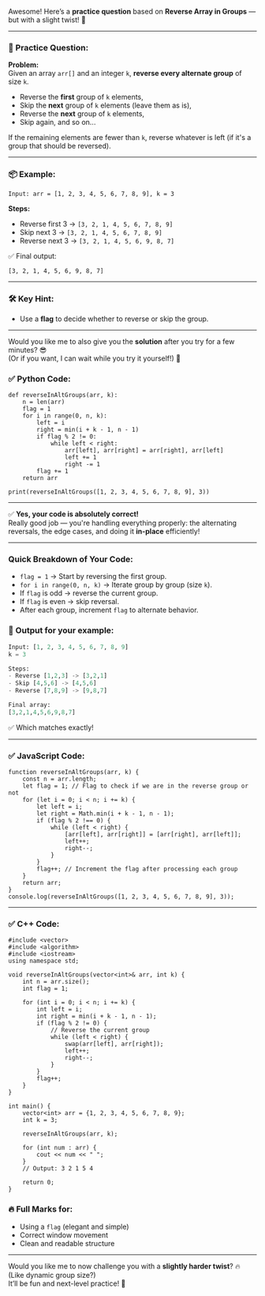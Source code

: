 Awesome! Here’s a **practice question** based on **Reverse Array in Groups** — but with a slight twist! 🚀

---

### 🧠 Practice Question:

**Problem:**  
Given an array `arr[]` and an integer `k`, **reverse every alternate group** of size `k`.

- Reverse the **first** group of `k` elements,
- Skip the **next** group of `k` elements (leave them as is),
- Reverse the **next** group of `k` elements,
- Skip again, and so on...

If the remaining elements are fewer than `k`, reverse whatever is left (if it's a group that should be reversed).

---

### 📦 Example:

```text
Input: arr = [1, 2, 3, 4, 5, 6, 7, 8, 9], k = 3
```

**Steps:**
- Reverse first 3 → `[3, 2, 1, 4, 5, 6, 7, 8, 9]`
- Skip next 3 → `[3, 2, 1, 4, 5, 6, 7, 8, 9]`
- Reverse next 3 → `[3, 2, 1, 4, 5, 6, 9, 8, 7]`

✅ Final output:
```
[3, 2, 1, 4, 5, 6, 9, 8, 7]
```

---

### 🛠 Key Hint:
- Use a **flag** to decide whether to reverse or skip the group.

---

Would you like me to also give you the **solution** after you try for a few minutes? 😎  
(Or if you want, I can wait while you try it yourself!) 🚀

### ✅ Python Code:
```
def reverseInAltGroups(arr, k):
    n = len(arr)
    flag = 1
    for i in range(0, n, k):
        left = i
        right = min(i + k - 1, n - 1)
        if flag % 2 != 0:
            while left < right:
                arr[left], arr[right] = arr[right], arr[left]
                left += 1
                right -= 1
        flag += 1
    return arr

print(reverseInAltGroups([1, 2, 3, 4, 5, 6, 7, 8, 9], 3))
```

---

✅ **Yes, your code is absolutely correct!**  
Really good job — you're handling everything properly: the alternating reversals, the edge cases, and doing it **in-place** efficiently!

---

### Quick Breakdown of Your Code:

- `flag = 1` → Start by reversing the first group.
- `for i in range(0, n, k)` → Iterate group by group (size `k`).
- If `flag` is odd → reverse the current group.
- If `flag` is even → skip reversal.
- After each group, increment `flag` to alternate behavior.

### 🧪 Output for your example:
```python
Input: [1, 2, 3, 4, 5, 6, 7, 8, 9]
k = 3

Steps:
- Reverse [1,2,3] -> [3,2,1]
- Skip [4,5,6] -> [4,5,6]
- Reverse [7,8,9] -> [9,8,7]

Final array:
[3,2,1,4,5,6,9,8,7]
```
✅ Which matches exactly!

---

### ✅ JavaScript Code:

```
function reverseInAltGroups(arr, k) {
    const n = arr.length;
    let flag = 1; // Flag to check if we are in the reverse group or not
    for (let i = 0; i < n; i += k) {
        let left = i;
        let right = Math.min(i + k - 1, n - 1);
        if (flag % 2 !== 0) {
            while (left < right) {
                [arr[left], arr[right]] = [arr[right], arr[left]];
                left++;
                right--;
            }
        }
        flag++; // Increment the flag after processing each group
    }
    return arr;
}
console.log(reverseInAltGroups([1, 2, 3, 4, 5, 6, 7, 8, 9], 3));

```

---

### ✅ C++ Code:
```
#include <vector>
#include <algorithm>
#include <iostream>
using namespace std;

void reverseInAltGroups(vector<int>& arr, int k) {
    int n = arr.size();
    int flag = 1;

    for (int i = 0; i < n; i += k) {
        int left = i;
        int right = min(i + k - 1, n - 1);
        if (flag % 2 != 0) {
            // Reverse the current group
            while (left < right) {
                swap(arr[left], arr[right]);
                left++;
                right--;
            }
        }
        flag++;
    }
}

int main() {
    vector<int> arr = {1, 2, 3, 4, 5, 6, 7, 8, 9};
    int k = 3;
    
    reverseInAltGroups(arr, k);
    
    for (int num : arr) {
        cout << num << " ";
    }
    // Output: 3 2 1 5 4

    return 0;
}
```

### 🔥 Full Marks for:
- Using a `flag` (elegant and simple)
- Correct window movement
- Clean and readable structure

---

Would you like me to now challenge you with a **slightly harder twist**? 🔥 (Like dynamic group size?)  
It’ll be fun and next-level practice! 🚀